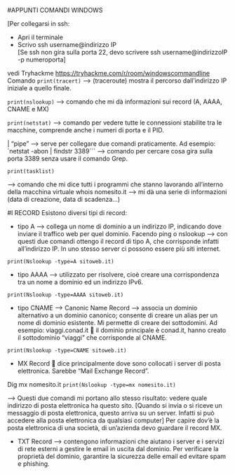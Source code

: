 #APPUNTI COMANDI WINDOWS

[Per collegarsi in ssh:
-	Apri il terminale
-	Scrivo ssh username@indirizzo IP  
[Se ssh non gira sulla porta 22, devo scrivere    ssh username@indirizzoIP -p numeroporta]

vedi Tryhackme https://tryhackme.com/r/room/windowscommandline 
Comando ```print(tracert)```
--> (traceroute) mostra il percorso dall’indirizzo IP iniziale a quello finale.

```print(nslookup)```
--> comando che mi dà informazioni sui record (A, AAAA, CNAME e MX)

```print(netstat)```
--> comando per vedere tutte le connessioni stabilite tra le macchine, comprende anche i numeri di porta e il PID.  

| “pipe” --> serve per collegare due comandi praticamente. Ad esempio:
`netstat -abon | findstr 3389```
--> comando per cercare cosa gira sulla porta 3389 senza usare il 
				comando Grep.

```print(tasklist)```

--> comando che mi dice tutti i programmi che stanno lavorando all’interno della macchina virtuale
whois nomesito.it --> mi dà una serie di informazioni (data di creazione, data di scadenza…)



#I RECORD
Esistono diversi tipi di record:
-	tipo A --> collega un nome di dominio a un indirizzo IP, indicando dove inviare il traffico web per quel dominio.
Facendo ping o nslookup --> con questi due comandi ottengo il record di tipo A, che corrisponde infatti all’indirizzo IP.
In uno stesso server ci possono essere più siti internet. 

```print(Nslookup -type=A sitoweb.it)```

-	tipo AAAA --> utilizzato per risolvere, cioè creare una corrispondenza tra un nome a dominio ed un indirizzo IPv6.

```print(Nslookup -type=AAAA sitoweb.it)```


-	tipo CNAME --> Canonic Name Record --> associa un dominio alternativo a un dominio canonico; consente di creare un alias per un nome di dominio esistente. Mi permette di creare dei sottodomini. 
Ad esempio: viaggi.conad.it  il dominio principale è conad.it, hanno creato il sottodominio “viaggi” che corrisponde al CNAME.

```print(Nslookup -type=CNAME sitoweb.it)```


-	MX Record  dice principalmente dove sono collocati i server di posta elettronica. Sarebbe “Mail Exchange Record”.

Dig mx nomesito.it
```print(Nslookup -type=mx nomesito.it)```

--> Questi due comandi mi portano allo stesso risultato: vedere quale indirizzo di posta elettronica ha questo sito.
[Quando si invia o si riceve un messaggio di posta elettronica, questo arriva su un server. Infatti si può accedere alla posta elettronica da qualsiasi computer]
Per capire dov’è la posta elettronica di una società, di un’azienda devo guardare il record MX. 


-	TXT Record --> contengono informazioni che aiutano i server e i servizi di rete esterni a gestire le email in uscita dal dominio. Per verificare la proprietà del dominio, garantire la sicurezza delle email ed evitare spam e phishing.


